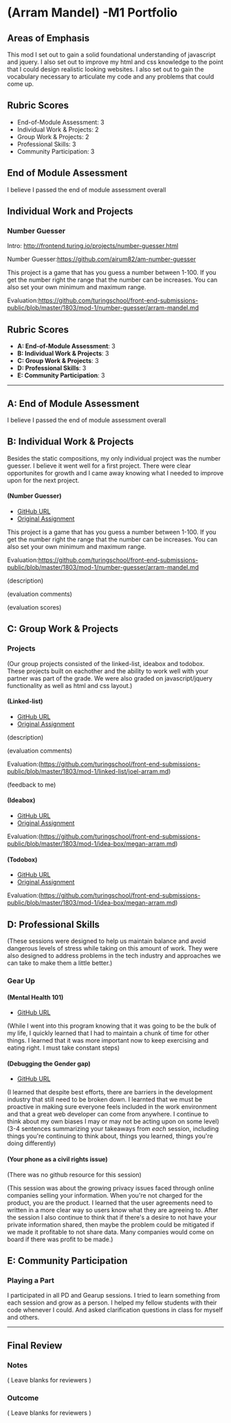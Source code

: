 # (Arram Mandel) -M1 Portfolio

## Areas of Emphasis

This mod I set out to gain a solid foundational understanding of javascript and jquery. I also set out to improve my html and css knowledge to the point that I could design realistic looking websites. I also set out to gain the vocabulary necessary to articulate my code and any problems that could come up.

<h2>Rubric Scores</h2>

<ul>
  <li>End-of-Module Assessment: 3</li>
  <li>Individual Work & Projects: 2</li>
  <li>Group Work & Projects: 2</li>
  <li>Professional Skills: 3</li>
  <li>Community Participation: 3</li>
</ul>

<h2>End of Module Assessment</h2>

I believe I passed the end of module assessment overall

<h2>Individual Work and Projects</h2>

<h3>Number Guesser</h3>

Intro: http://frontend.turing.io/projects/number-guesser.html

Number Guesser:https://github.com/airum82/am-number-guesser

This project is a game that has you guess a number between 1-100. If you get the number right the range that the number can be increases. You can also set your own minimum and maximum range.

Evaluation:https://github.com/turingschool/front-end-submissions-public/blob/master/1803/mod-1/number-guesser/arram-mandel.md

## Rubric Scores

* **A: End-of-Module Assessment**: 3
* **B: Individual Work & Projects**: 3
* **C: Group Work & Projects**: 3
* **D: Professional Skills**: 3
* **E: Community Participation**: 3

-----------------------

## A: End of Module Assessment

I believe I passed the end of module assessment overall


## B: Individual Work & Projects

Besides the static compositions, my only individual project was the number guesser. I believe it went well for a first project. There were clear opportunites for growth and I came away knowing what I needed to improve upon for the next project.

#### (Number Guesser)

* [GitHub URL](https://github.com/airum82/am-number-guesser)
* [Original Assignment](http://frontend.turing.io/projects/number-guesser.html)

This project is a game that has you guess a number between 1-100. If you get the number right the range that the number can be increases. You can also set your own minimum and maximum range.

Evaluation:https://github.com/turingschool/front-end-submissions-public/blob/master/1803/mod-1/number-guesser/arram-mandel.md

(description)

(evaluation comments)

(evaluation scores)

## C: Group Work & Projects

### Projects

(Our group projects consisted of the linked-list, ideabox and todobox. These projects built on eachother and the ability to work well with your partner was part of the grade. We were also graded on javascript/jquery functionality as well as html and css layout.)

#### (Linked-list)

* [GitHub URL](https://github.com/JoOCon/AM-JO-Linked-List)
* [Original Assignment](http://frontend.turing.io/projects/linked-list.html)



(description)

(evaluation comments)

Evaluation:(https://github.com/turingschool/front-end-submissions-public/blob/master/1803/mod-1/linked-list/joel-arram.md)

(feedback to me)

#### (Ideabox)

* [GitHub URL](https://github.com/Haub/ideabox)
* [Original Assignment](http://frontend.turing.io/projects/ideabox.html)

Evaluation:(https://github.com/turingschool/front-end-submissions-public/blob/master/1803/mod-1/idea-box/megan-arram.md)

#### (Todobox)

* [GitHub URL](https://github.com/airum82/AM-BT-2DoBox-Pivot)
* [Original Assignment](http://frontend.turing.io/projects/2DoBox-Pivot-Mod1.html)

Evaluation:(https://github.com/turingschool/front-end-submissions-public/blob/master/1803/mod-1/idea-box/megan-arram.md)

## D: Professional Skills

(These sessions were designed to help us maintain balance and avoid dangerous levels of stress while taking on this amount of work. They were also designed to address problems in the tech industry and approaches we can take to make them a little better.)

### Gear Up
#### (Mental Health 101)

* [GitHub URL](https://github.com/turingschool/gear-up/blob/master/Mod1_Week1_mental_health_101.md)

(While I went into this program knowing that it was going to be the bulk of my life, I quickly learned that I had to maintain a chunk of time for other things. I learned that it was more important now to keep exercising and eating right. I must take constant steps)

#### (Debugging the Gender gap)

* [GitHub URL](https://github.com/turingschool/gear-up/blob/master/Mod1_Week3_Code_debugging_compact_version.md)

(I learned that despite best efforts, there are barriers in the development industry that still need to be broken down. I learnted that we must be proactive in making sure everyone feels included in the work environment and that a great web developer can come from anywhere. I continue to think about my own biases I may or may not be acting upon on some level)
(3-4 sentences summarizing your takeaways from _each_ session, including things you're continuing to think about, things you learned, things you're doing differently)

#### (Your phone as a civil rights issue)

(There was no github resource for this session)

(This session was about the growing privacy issues faced through online companies selling your information. When you're not charged for the product, you are the product. I learned that the user agreements need to written in a more clear way so users know what they are agreeing to. After the session I also continue to think that if there's a desire to not have your private information shared, then maybe the problem could be mitigated if we made it profitable to not share data. Many companies would come on board if there was profit to be made.)

## E: Community Participation

### Playing a Part

I participated in all PD and Gearup sessions. I tried to learn something from each session and grow as a person. I helped my fellow students with their code whenever I could. And asked clarification questions in class for myself and others.

------------------

## Final Review

### Notes

( Leave blanks for reviewers )

### Outcome

( Leave blanks for reviewers )
